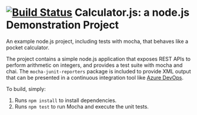 [![Build Status](https://dev.azure.com/cromorgP1YIQ/cromorgP1YIQ/_apis/build/status/morgancrociati.calculator?branchName=master)](https://dev.azure.com/cromorgP1YIQ/cromorgP1YIQ/_build/latest?definitionId=1&branchName=master)
Calculator.js: a node.js Demonstration Project
==============================================
An example node.js project, including tests with mocha, that behaves like
a pocket calculator.

The project contains a simple node.js application that exposes REST APIs
to perform arithmetic on integers, and provides a test suite with mocha
and chai.  The `mocha-junit-reporters` package is included to provide XML
output that can be presented in a continuous integration tool like
[Azure DevOps](https://azure.com/devops).

To build, simply:

1. Runs `npm install` to install dependencies.
2. Runs `npm test` to run Mocha and execute the unit tests.

